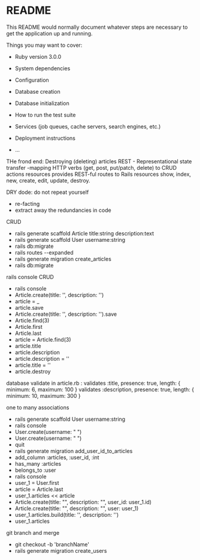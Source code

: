 # README

This README would normally document whatever steps are necessary to get the
application up and running.

Things you may want to cover:

- Ruby version
  3.0.0
- System dependencies

- Configuration

- Database creation

- Database initialization

- How to run the test suite

- Services (job queues, cache servers, search engines, etc.)

- Deployment instructions

- ...

THe frond end: Destroying (deleting) articles
REST - Representational state transfer -mapping HTTP verbs (get, post, put/patch, delete) to CRUD actions
resources provides REST-ful routes to Rails resources
show, index, new, create, edit, update, destroy.

DRY dode: do not repeat yourself

- re-facting
- extract away the redundancies in code

CRUD

- rails generate scaffold Article title:string description:text
- rails generate scaffold User username:string
- rails db:migrate
- rails routes --expanded
- rails generate migration create_articles
- rails db:migrate

rails console CRUD

- rails console
- Article.create(title: '', description: '')
- article = \_
- article.save
- Article.create(title: '', description: '').save
- Article.find(3)
- Article.first
- Article.last
- article = Article.find(3)
- article.title
- article.description
- article.description = ''
- article.title = ''
- article.destroy

database validate
in article.rb :
validates :title, presence: true, length: { minimum: 6, maximum: 100 }
validates :description, presence: true, length: { minimum: 10, maximum: 300 }

one to many associations

- rails generate scaffold User username:string
- rails console
- User.create(username: " ")
- User.create(username: " ")
- quit
- rails generate migration add_user_id_to_articles
- add_column :articles, :user_id, :int
- has_many :articles
- belongs_to :user
- rails console
- user_1 = User.first
- article = Article.last
- user_1.articles << article
- Article.create(title: "", description: "", user_id: user_1.id)
- Article.create(title: "", description: "", user: user_1)
- user_1.articles.build(title: '', description: '')
- user_1.articles

git branch and merge

- git checkout -b 'branchName'
- rails generate migration create_users
